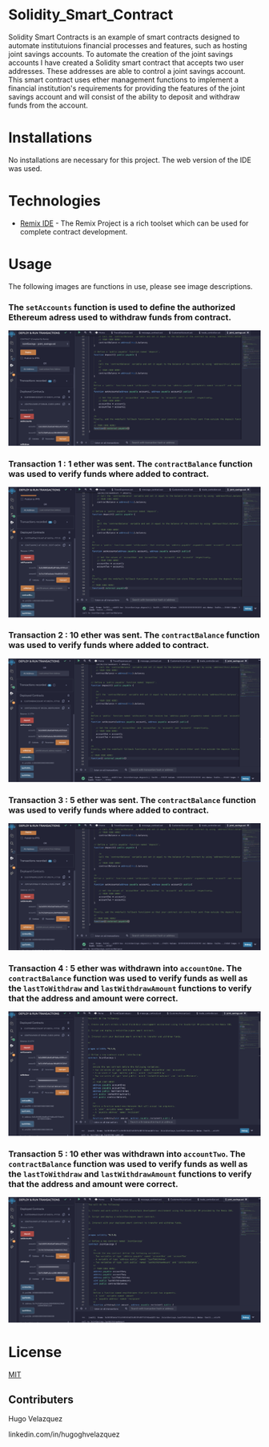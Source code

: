 # Solidity_Smart_Contract

Solidity Smart Contracts is an example of smart contracts designed to automate institutuions financial processes and features, such as
hosting joint savings accounts. To automate the creation of the joint savings accounts I have created a Solidity smart contract
that accepts two user addresses. These addresses are able to control a joint savings account. This smart contract uses ether management
functions to implement a financial institution's requirements for providing the features of the joint savings account and will consist of 
the ability to deposit and withdraw funds from the account.

# Installations

No installations are necessary for this project. The web version of the IDE was used.

# Technologies

* [Remix IDE](https://remix-project.org/) - The Remix Project is a rich toolset which can be used for complete
contract development.

# Usage

The following images are functions in use, please see image descriptions.

### The `setAccounts` function is used to define the authorized Ethereum adress used to withdraw funds from contract.
![setAccounts](Execution_Results/mod20zero.png)

### Transaction 1 : 1 ether was sent. The `contractBalance` function was used to verify funds where added to contract.
![1 eth sent](Execution_Results/mod20One.png)

### Transaction 2 : 10 ether was sent. The `contractBalance` function was used to verify funds where added to contract.
![10 eth sent](Execution_Results/mod20Two.png)

### Transaction 3 : 5 ether was sent. The `contractBalance` function was used to verify funds where added to contract.
![5 eth sent](Execution_Results/mod20three.png)

### Transaction 4 : 5 ether was withdrawn into `accountOne`. The `contractBalance` function was used to verify funds as well as the `lastToWithdraw` and `lastWithdrawAmount` functions to verify that the address and amount were correct.
![5 eth withdraw](Execution_Results/mod20four.png)

### Transaction 5 : 10 ether was withdrawn into `accountTwo`. The `contractBalance` function was used to verify funds as well as the `lastToWithdraw` and `lastWithdrawAmount` functions to verify that the address and amount were correct.
![10 eth withdraw](Execution_Results/mod20five.png)

# License
[MIT](license)

## Contributers
Hugo Velazquez

linkedin.com/in/hugoghvelazquez
